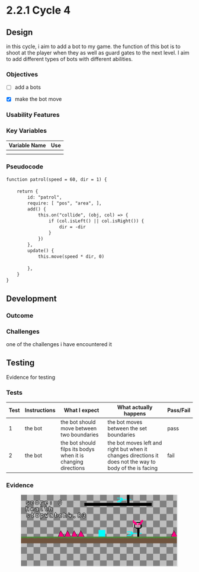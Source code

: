 # 2.2.1 Cycle 4

##

## Design

in this cycle, i aim to add a bot to my game. the function of this bot is to shoot at the player when they as well as guard gates to the next level. I aim to add different types of bots with different abilities. &#x20;

### Objectives



* [ ] add a bots&#x20;
* [x] make the bot move



### Usability Features

&#x20;&#x20;

### Key Variables

| Variable Name | Use |
| ------------- | --- |
|               |     |
|               |     |

### Pseudocode

```
function patrol(speed = 60, dir = 1) {

	return {
		id: "patrol",
		require: [ "pos", "area", ],
		add() {
			this.on("collide", (obj, col) => {
				if (col.isLeft() || col.isRight()) {
					dir = -dir
				}
			})
		},
		update() {
			this.move(speed * dir, 0)
      
		},
	}
}
```

## Development

### Outcome



### Challenges

one of the challenges i have encountered it&#x20;

## Testing

Evidence for testing

### Tests

| Test | Instructions | What I expect                                                  | What actually happens                                                                                     | Pass/Fail |
| ---- | ------------ | -------------------------------------------------------------- | --------------------------------------------------------------------------------------------------------- | --------- |
| 1    | the  bot     | the bot should move between two boundaries                     | the bot moves between the set boundaries                                                                  | pass      |
| 2    | the bot      | the bot should filps its bodys when it is changing directions  | the bot moves left and right but when it changes directions it does not the way to body of the is facing  | fail      |

### Evidence



<figure><img src="../.gitbook/assets/image.png" alt=""><figcaption></figcaption></figure>
